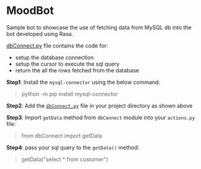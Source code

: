 # MoodBot
Sample bot to showcase the use of fetching data from MySQL db into the bot developed using Rasa.

[dbConnect.py](https://github.com/JiteshGaikwad/MoodBot/blob/master/dbConnect.py) file contains the code for:
- setup the database connection
- setup the cursor to execute the sql query
- return the all the rows fetched from the database

**Step1**: Install the `mysql-connector` using the below command:

> python -m pip install mysql-connector

**Step2**: Add the [`dbConnect.py`](https://github.com/JiteshGaikwad/MoodBot/blob/master/dbConnect.py) file in your project directory as shown above

**Step3**: Import `getData` method from `dbConnect` module into your `actions.py` file:
> from dbConnect import getData

**Step4**: pass your sql query to the `getData()` method:
> getData("select * from customer")
